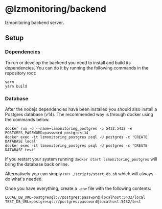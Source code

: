 # @lzmonitoring/backend

lzmonitoring backend server.

## Setup

### Dependencies

To run or develop the backend you need to install and build its dependencies. You can do it by running the following commands in the repository root:

```
yarn
yarn build
```

### Database

After the nodejs dependencies have been installed you should also install a Postgres database (v14). The recommended way is through docker using the commands below.

```
docker run -d --name=lzmonitoring_postgres -p 5432:5432 -e POSTGRES_PASSWORD=password postgres:14
docker exec -it lzmonitoring_postgres psql -U postgres -c 'CREATE DATABASE local'
docker exec -it lzmonitoring_postgres psql -U postgres -c 'CREATE DATABASE test'
```

If you restart your system running `docker start lzmonitoring_postgres` will bring the database back online.

Alternatively you can simply run `./scripts/start_db.sh` which will always do what's needed.

Once you have everything, create a `.env` file with the following contents:

```
LOCAL_DB_URL=postgresql://postgres:password@localhost:5432/local
TEST_DB_URL=postgresql://postgres:password@localhost:5432/test
```
